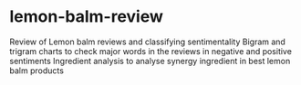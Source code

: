 # lemon-balm-review
Review of Lemon balm reviews and classifying sentimentality
Bigram and trigram charts to check major words in the reviews in negative and positive sentiments
Ingredient analysis to analyse synergy ingredient in best lemon balm products
